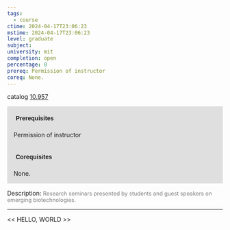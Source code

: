 ```yaml
---
tags:
  - course
ctime: 2024-04-17T23:06:23
mstime: 2024-04-17T23:06:23
level: graduate
subject: 
university: mit
completion: open
percentage: 0
prereq: Permission of instructor
coreq: None.
---
```


catalog [10.957](http://student.mit.edu/catalog/m10b.html#10.957)

<span style="display: block; padding: 15px; background-color: rgb(100, 100, 100, 0.2);"><font id="m_prereq440_0" style="display: block; font-family: Arial, sans-serif; font-weight: bold; padding: 5px">Prerequisites</font><br><span id="prereq440_0">Permission of instructor</span></span>
<span style="display: block; padding: 15px; background-color: rgb(100, 100, 100, 0.2);"><font id="m_coreq440_0" style="display: block; font-family: Arial, sans-serif; font-weight: bold; padding: 5px">Corequisites</font><br><span id="coreq440_0">None.</span></span>

<font style="">Description:</font>
<font style="color: grey; font-size: 0.8rem;">Research seminars presented by students and guest speakers on emerging biotechnologies.</font>



---

<< HELLO, WORLD >>
